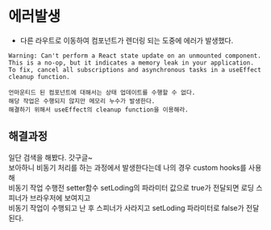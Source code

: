 # 에러발생
- 다른 라우트로 이동하여 컴포넌트가 렌더링 되는 도중에 에러가 발생했다.

```
Warning: Can't perform a React state update on an unmounted component.
This is a no-op, but it indicates a memory leak in your application.
To fix, cancel all subscriptions and asynchronous tasks in a useEffect cleanup function.

언마운티드 된 컴포넌트에 대해서는 상태 업데이트를 수행할 수 없다.
해당 작업은 수행되지 않지만 메모리 누수가 발생한다.
해결하기 위해서 useEffect의 cleanup function을 이용해라.
```

## 해결과정
일단 검색을 해봤다. 갓구글~      
보아하니 비동기 처리를 하는 과정에서 발생한다는데 나의 경우 custom hooks를 사용해     
비동기 작업 수행전 setter함수 setLoding의 파라미터 값으로 true가 전달되면 로딩 스피너가 브라우저에 보여지고       
비동기 작업이 수행되고 난 후 스피너가 사라지고 setLoding 파라미터로 false가 전달된다.
